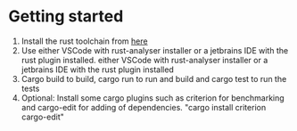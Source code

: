 # Getting started
1. Install the rust toolchain from [here](https://rustup.rs)
1. Use either VSCode with rust-analyser installer or a jetbrains IDE with the rust plugin installed.
either VSCode with rust-analyser installer or
 a jetbrains IDE with the rust plugin installed
 1. Cargo build to build, cargo run to run and build and cargo test to run the tests
 1. Optional: Install some cargo plugins such as criterion for benchmarking and cargo-edit for adding of dependencies. "cargo install criterion cargo-edit"